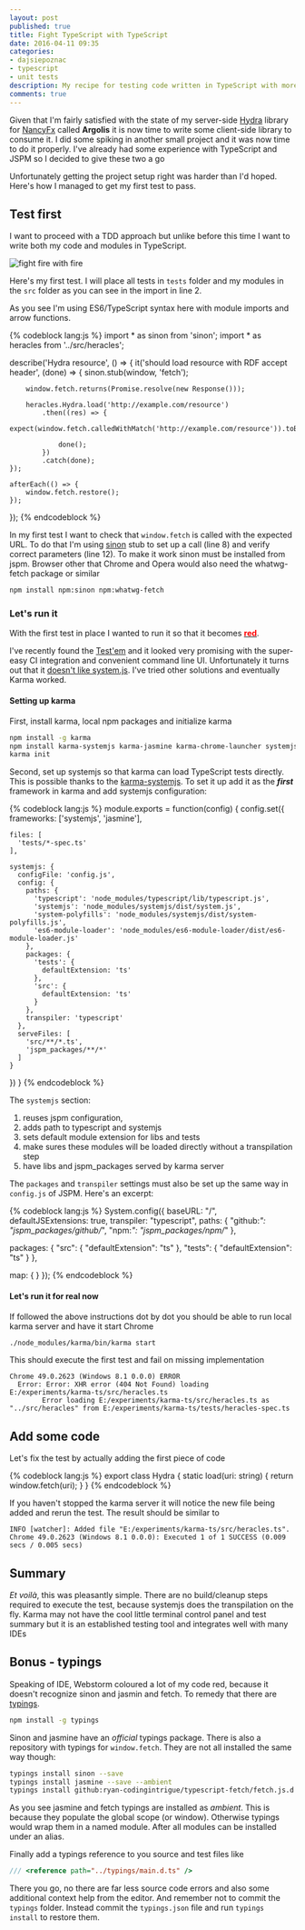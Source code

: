 ```yaml
---
layout: post
published: true
title: Fight TypeScript with TypeScript
date: 2016-04-11 09:35
categories:
- dajsiepoznac
- typescript
- unit tests
description: My recipe for testing code written in TypeScript with more TypeScript, karma, jasmine and sinon
comments: true
---
```


Given that I'm fairly satisfied with the state of my server-side [Hydra][Hydra] library for [NancyFx][NancyFx] called
**Argolis** it is now time to write some client-side library to consume it. I did some spiking in another small project
and it was now time to do it properly. I've already had some experience with TypeScript and JSPM so I decided to give
these two a go

Unfortunately getting the project setup right was harder than I'd hoped. Here's how I managed to get my first test to pass.

<!--more-->

## Test first

I want to proceed with a TDD approach but unlike before this time I want to write both my code and modules in TypeScript.

![fight fire with fire](/uploads/2016/04/FightFireWith_Fire.png)

Here's my first test. I will place all tests in `tests` folder and my modules in the `src` folder as you can see in the
import in line 2.

As you see I'm using ES6/TypeScript syntax here with module imports and arrow functions.

{% codeblock lang:js %}
import * as sinon from 'sinon';
import * as heracles from '../src/heracles';

describe('Hydra resource', () => {
    it('should load resource with RDF accept header', (done) => {
        sinon.stub(window, 'fetch');
    
        window.fetch.returns(Promise.resolve(new Response()));
    
        heracles.Hydra.load('http://example.com/resource')
            .then((res) => {
                expect(window.fetch.calledWithMatch('http://example.com/resource')).toBe(true);
        
                done();
            })
            .catch(done);
    });
    
    afterEach(() => {
        window.fetch.restore();
    });
});
{% endcodeblock %}

In my first test I want to check that `window.fetch` is called with the expected URL. To do that I'm using [sinon][sinon]
stub to set up a call (line 8) and verify correct parameters (line 12). To make it work sinon must be installed from jspm.
Browser other that Chrome and Opera would also need the whatwg-fetch package or similar

``` bash
npm install npm:sinon npm:whatwg-fetch
```
 
### Let's run it

With the first test in place I wanted to run it so that it becomes [**<span style="color: red">red</span>**][red-test].

I've recently found the [Test'em][testem] and it looked very promising with the super-easy CI integration and convenient
command line UI. Unfortunately it turns out that it [doesn't like system.js](https://github.com/testem/testem/issues/784).
I've tried other solutions and eventually Karma worked.

#### Setting up karma

First, install karma, local npm packages and initialize karma

``` bash
npm install -g karma
npm install karma-systemjs karma-jasmine karma-chrome-launcher systemjs typescript --save-dev
karma init
```

Second, set up systemjs so that karma can load TypeScript tests directly. This is possible thanks to the [karma-systemjs][ksjs].
To set it up add it as the ***first*** framework in karma and add systemjs configuration:
 
{% codeblock lang:js %}
module.exports = function(config) {
  config.set({
    frameworks: ['systemjs', 'jasmine'],
    
    files: [
      'tests/*-spec.ts'
    ],
    
    systemjs: {
      configFile: 'config.js',
      config: {
        paths: {
          'typescript': 'node_modules/typescript/lib/typescript.js',
          'systemjs': 'node_modules/systemjs/dist/system.js',
          'system-polyfills': 'node_modules/systemjs/dist/system-polyfills.js',
          'es6-module-loader': 'node_modules/es6-module-loader/dist/es6-module-loader.js'
        },
        packages: {
          'tests': {
            defaultExtension: 'ts'
          },
          'src': {
            defaultExtension: 'ts'
          }
        },
        transpiler: 'typescript'
      },
      serveFiles: [
        'src/**/*.ts',
        'jspm_packages/**/*'
      ]
    }
  })
}
{% endcodeblock %}

The `systemjs` section:

1. reuses jspm configuration,
1. adds path to typescript and systemjs
1. sets default module extension for libs and tests
1. make sures these modules will be loaded directly without a transpilation step
1. have libs and jspm_packages served by karma server

The `packages` and `transpiler` settings must also be set up the same way in `config.js` of JSPM. Here's an excerpt:

{% codeblock lang:js %}
System.config({
  baseURL: "/",
  defaultJSExtensions: true,
  transpiler: "typescript",
  paths: {
    "github:*": "jspm_packages/github/*",
    "npm:*": "jspm_packages/npm/*"
  },

  packages: {
    "src": {
      "defaultExtension": "ts"
    },
    "tests": {
      "defaultExtension": "ts"
    }
  },

  map: {
  }
});
{% endcodeblock %}

#### Let's run it for real now

If followed the above instructions dot by dot you should be able to run local karma server and have it start Chrome

``` bash
./node_modules/karma/bin/karma start
```

This should execute the first test and fail on missing implementation

``` text
Chrome 49.0.2623 (Windows 8.1 0.0.0) ERROR
  Error: Error: XHR error (404 Not Found) loading E:/experiments/karma-ts/src/heracles.ts
        Error loading E:/experiments/karma-ts/src/heracles.ts as "../src/heracles" from E:/experiments/karma-ts/tests/heracles-spec.ts
```

## Add some code

Let's fix the test by actually adding the first piece of code

{% codeblock lang:js %}
export class Hydra {
  static load(uri: string) {
    return window.fetch(uri);
  }
}
{% endcodeblock %}

If you haven't stopped the karma server it will notice the new file being added and rerun the test. The result should be 
similar to

``` text
INFO [watcher]: Added file "E:/experiments/karma-ts/src/heracles.ts".
Chrome 49.0.2623 (Windows 8.1 0.0.0): Executed 1 of 1 SUCCESS (0.009 secs / 0.005 secs)
```

## Summary

*Et voilà*, this was pleasantly simple. There are no build/cleanup steps required to execute the test, because systemjs
does the transpilation on the fly. Karma may not have the cool little terminal control panel and test summary but it is
an established testing tool and integrates well with many IDEs

## Bonus - typings

Speaking of IDE, Webstorm coloured a lot of my code red, because it doesn't recognize sinon and jasmin and fetch. To remedy
that there are [typings]. 

``` bash
npm install -g typings
```

Sinon and jasmine have an *official* typings package. There is also a repository with typings for `window.fetch`. They
are not all installed the same way though:

``` bash
typings install sinon --save
typings install jasmine --save --ambient
typings install github:ryan-codingintrigue/typescript-fetch/fetch.js.d.ts --save --ambient 
```

As you see jasmine and fetch typings are installed as *ambient*. This is because they populate the global scope (or window).
Otherwise typings would wrap them in a named module. After all modules can be installed under an alias.

Finally add a typings reference to you source and test files like

``` js
/// <reference path="../typings/main.d.ts" />
```

There you go, no there are far less source code errors and also some additional context help from the editor. And remember
not to commit the `typings` folder. Instead commit the `typings.json` file and run `typings install` to restore them.

[Hydra]: http://hydra-cg.org
[NancyFx]: http://github.com/nancyfx/nancy 
[testem]: https://github.com/testem/testem
[sinon]: http://sinonjs.org/
[red-test]: http://blog.cleancoder.com/uncle-bob/2014/12/17/TheCyclesOfTDD.html
[ksjs]: https://github.com/rolaveric/karma-systemjs
[typings]: https://github.com/typings/typings
